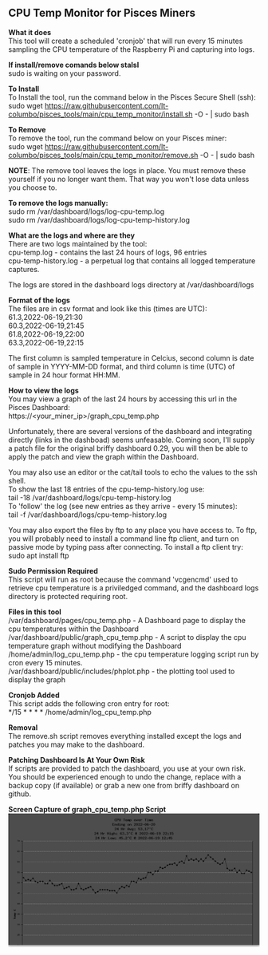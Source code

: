 ## CPU Temp Monitor for Pisces Miners

**What it does**  
This tool will create a scheduled 'cronjob' that will run every 15 minutes sampling the CPU temperature of the Raspberry Pi and capturing into logs.  

**If install/remove comands below stalsl**  
sudo is waiting on your password. 

**To Install**  
To Install the tool, run the command below in the Pisces Secure Shell (ssh):  
sudo wget https://raw.githubusercontent.com/lt-columbo/pisces_tools/main/cpu_temp_monitor/install.sh -O - | sudo bash

**To Remove**  
To remove the tool, run the command below on your Pisces miner:  
sudo wget https://raw.githubusercontent.com/lt-columbo/pisces_tools/main/cpu_temp_monitor/remove.sh -O - | sudo bash

**NOTE**: The remove tool leaves the logs in place. You must remove these yourself if you no longer want them. That way you won't lose data unless you choose to.  

**To remove the logs manually:**  
sudo rm /var/dashboard/logs/log-cpu-temp.log  
sudo rm /var/dashboard/logs/log-cpu-temp-history.log  

**What are the logs and where are they**  
There are two logs maintained by the tool:  
cpu-temp.log - contains the last 24 hours of logs, 96 entries  
cpu-temp-history.log - a perpetual log that contains all logged temperature captures.

The logs are stored in the dashboard logs directory at /var/dashboard/logs  

**Format of the logs**  
The files are in csv format and look like this (times are UTC):  
61.3,2022-06-19,21:30  
60.3,2022-06-19,21:45  
61.8,2022-06-19,22:00  
63.3,2022-06-19,22:15  

The first column is sampled temperature in Celcius, second column is date of sample in YYYY-MM-DD format, and third column is time (UTC) of sample in 24 hour format HH:MM.   

**How to view the logs**  
You may view a graph of the last 24 hours by accessing this url in the Pisces Dashboard:  
https://<your_miner_ip>/graph_cpu_temp.php  

Unfortunately, there are several versions of the dashboard and integrating directly (links in the dashboad) seems unfeasable. Coming soon, I'll supply a patch file for the original briffy dashboard 0.29, you will then be able to apply the patch and view the graph within the Dashboard.

You may also use an editor or the cat/tail tools to echo the values to the ssh shell.  
To show the last 18 entries of the cpu-temp-history.log use:  
tail -18 /var/dashboard/logs/cpu-temp-history.log  
To 'follow' the log (see new entries as they arrive - every 15 minutes):  
tail -f /var/dashboard/logs/cpu-temp-history.log  

You may also export the files by ftp to any place you have access to. To ftp, you will probably need to install a command line ftp client, and turn on passive mode by typing pass after connecting. To install a ftp client try:  
sudo apt install ftp

**Sudo Permission Required**  
This script will run as root because the command 'vcgencmd' used to retrieve cpu temperature is a priviledged command, and the dashboard logs directory is protected requiring root.

**Files in this tool**  
/var/dashboard/pages/cpu_temp.php - A Dashboard page to display the cpu temperatures within the Dashboard  
/var/dashboard/public/graph_cpu_temp.php - A script to display the cpu temperature graph without modifying the Dashboard  
/home/admin/log_cpu_temp.php - the cpu temperature logging script run by cron every 15 minutes.  
/var/dashboard/public/includes/phplot.php - the plotting tool used to display the graph  

**Cronjob Added**  
This script adds the following cron entry for root:  
*/15 * * * * /home/admin/log_cpu_temp.php  

**Removal**  
The remove.sh script removes everything installed except the logs and patches you may make to the dashboard.

**Patching Dashboard Is At Your Own Risk**  
If scripts are provided to patch the dashboard, you use at your own risk. You should be experienced enough to undo the change, replace with a backup copy (if available) or grab a new one from briffy dashboard on github.

**Screen Capture of graph_cpu_temp.php Script**  
![Screen Capture of Monitor CPU Temperature Grpah](graph_cpu_temp.png)
